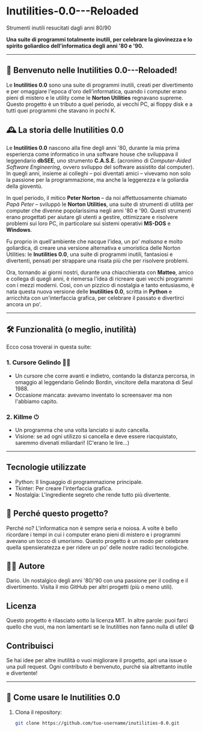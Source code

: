 # Inutilities-0.0---Reloaded
Strumenti inutili resucitati dagli anni 80/90

**Una suite di programmi totalmente inutili, per celebrare la giovinezza e lo spirito goliardico dell'informatica degli anni '80 e '90.**

---

## 🎉 Benvenuto nelle Inutilities 0.0---Reloaded!

Le **Inutilities 0.0** sono una suite di programmi inutili, creati per divertimento e per omaggiare l'epoca d'oro dell'informatica, quando i computer erano pieni di mistero e le utility come le **Norton Utilities** regnavano supreme.  
Questo progetto è un tributo a quel periodo, ai vecchi PC, ai floppy disk e a tutti quei programmi che stavano in pochi K.

## 🕰️ La storia delle Inutilities 0.0

Le **Inutilities 0.0** nascono alla fine degli anni '80, durante la mia prima esperienza come informatico in una software house che sviluppava il leggendario **dbSEE**, uno strumento **C.A.S.E.** (acronimo di *Computer-Aided Software Engineering*, ovvero sviluppo del software assistito dal computer). In quegli anni, insieme ai colleghi – poi diventati amici – vivevamo non solo la passione per la programmazione, ma anche la leggerezza e la goliardia della gioventù.

In quel periodo, il mitico **Peter Norton** – da noi affettuosamente chiamato *Papà Peter* – sviluppò le **Norton Utilities**, una suite di strumenti di utilità per computer che divenne popolarissima negli anni '80 e '90. Questi strumenti erano progettati per aiutare gli utenti a gestire, ottimizzare e risolvere problemi sui loro PC, in particolare sui sistemi operativi **MS-DOS** e **Windows**.

Fu proprio in quell'ambiente che nacque l'idea, un po' *malsana* e molto goliardica, di creare una versione alternativa e umoristica delle Norton Utilities: le **Inutilities 0.0**, una suite di programmi inutili, fantasiosi e divertenti, pensati per strappare una risata più che per risolvere problemi.

Ora, tornando ai giorni nostri, durante una chiacchierata con **Matteo**, amico e collega di quegli anni, è riemersa l'idea di ricreare quei vecchi programmi con i mezzi moderni. Così, con un pizzico di nostalgia e tanto entusiasmo, è nata questa nuova versione delle **Inutilities 0.0**, scritta in **Python** e arricchita con un'interfaccia grafica, per celebrare il passato e divertirci ancora un po'.

---

## 🛠️ Funzionalità (o meglio, inutilità)

Ecco cosa troverai in questa suite:

### 1. **Cursore Gelindo** 🏃‍♂
  - Un cursore che corre avanti e indietro, contando la distanza percorsa, in omaggio al leggendario Gelindo Bordin, vincitore della maratona di Seul 1988.
  - Occasione mancata: avevamo inventato lo screensaver ma non l'abbiamo capito.

### 2. **Killme** ⏻
   - Un programma che una volta lanciato si auto cancella.
   - Visione: se ad ogni utilizzo si cancella e deve essere riacquistato, saremmo divenati miliardari! (C'erano le lire...)

---

## Tecnologie utilizzate

  - Python: Il linguaggio di programmazione principale.
  - Tkinter: Per creare l'interfaccia grafica.
  - Nostalgia: L'ingrediente segreto che rende tutto più divertente.

## 🤔 Perché questo progetto?

Perché no? L'informatica non è sempre seria e noiosa. A volte è bello ricordare i tempi in cui i computer erano pieni di mistero e i programmi avevano un tocco di umorismo.
Questo progetto è un modo per celebrare quella spensieratezza e per ridere un po' delle nostre radici tecnologiche.

## 👨‍💻 Autore

Dario.
Un nostalgico degli anni '80/'90 con una passione per il coding e il divertimento.
Visita il mio GitHub per altri progetti (più o meno utili).

## Licenza

Questo progetto è rilasciato sotto la licenza MIT.
In altre parole: puoi farci quello che vuoi, ma non lamentarti se le Inutilities non fanno nulla di utile! 😄

 ## Contribuisci

Se hai idee per altre inutilità o vuoi migliorare il progetto, apri una issue o una pull request.
Ogni contributo è benvenuto, purché sia altrettanto inutile e divertente!

---
## 🚀 Come usare le Inutilities 0.0

1. Clona il repository:
   ```bash
   git clone https://github.com/tuo-username/inutilities-0.0.git
